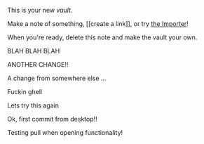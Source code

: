 This is your new *vault*.

Make a note of something, [[create a link]], or try [the Importer](https://help.obsidian.md/Plugins/Importer)!

When you're ready, delete this note and make the vault your own.

BLAH BLAH BLAH

ANOTHER CHANGE!!

A change from somewhere else ...

Fuckin ghell

Lets try this again

Ok, first commit from desktop!!

Testing pull when opening functionality!
